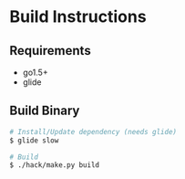 # Build Instructions

## Requirements
- go1.5+
- glide

## Build Binary
```sh
# Install/Update dependency (needs glide)
$ glide slow

# Build
$ ./hack/make.py build
```
